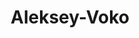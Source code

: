 ---
title: Aleksey-Voko
github: https://github.com/Aleksey-Voko
mode: dark
transition: 3s
archetype:
- Stats and Metrics
---